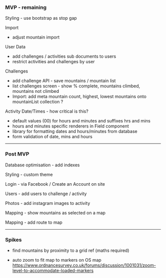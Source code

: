 

### MVP - remaining

Styling - use bootstrap as stop gap

Import

- adjust mountain import

User Data

- add challenges / activities sub documents to users
- restrict activities and challenges by user

Challenges

- add challenge API - save mountains / mountain list
- list challenges screen - show % complete, mountains climbed, mountains not climbed
- Import: add meta mountain count, highest, lowest mountains onto mountainList collection ?


Activity Date/Times - how critical is this? 

- default values (00) for hours and minutes and suffixes hrs and mins
- hours and minutes specific renderers in Field component
- library for formatting dates and hours/minutes from database
- form validation of date, mins and hours


---

### Post MVP

Database optimisation - add indexes

Styling - custom theme

Login - via Facebook / Create an Account on site

Users - add users to challenge / activity

Photos - add instagram images to activity

Mapping - show mountains as selected on a map

Mapping - add route to map 


---

### Spikes

- find mountains by proximity to a grid ref (maths required)

- auto zoom to fit map to markers on OS map
  https://www.ordnancesurvey.co.uk/forums/discussion/1001031/zoom-level-to-accommodate-loaded-markers
